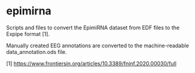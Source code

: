 # epimirna
Scripts and files to convert the EpimiRNA dataset from EDF files to the Expipe format [1].

Manually created EEG annotations are converted to the machine-readable data_annotation.ods file.

[1] https://www.frontiersin.org/articles/10.3389/fninf.2020.00030/full
